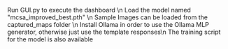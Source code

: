 Run GUI.py to execute the dashboard \n
Load the model named "mcsa_improved_best.pth" \n
Sample Images can be loaded from the captured_maps folder \n 
Install Ollama in order to use the Ollama MLP generator, otherwise just use the template responses\n
The training script for the model is also available
